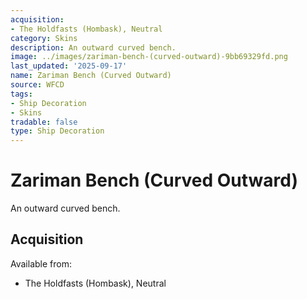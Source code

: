 ```yaml
---
acquisition:
- The Holdfasts (Hombask), Neutral
category: Skins
description: An outward curved bench.
image: ../images/zariman-bench-(curved-outward)-9bb69329fd.png
last_updated: '2025-09-17'
name: Zariman Bench (Curved Outward)
source: WFCD
tags:
- Ship Decoration
- Skins
tradable: false
type: Ship Decoration
---
```


# Zariman Bench (Curved Outward)

An outward curved bench.

## Acquisition

Available from:
- The Holdfasts (Hombask), Neutral

